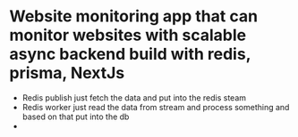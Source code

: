 # Website monitoring app that can monitor websites with scalable async backend build with redis, prisma, NextJs
- Redis publish just fetch the data and put into the redis steam
- Redis worker just read the data from stream and process something and based on that put into the db 
- 
